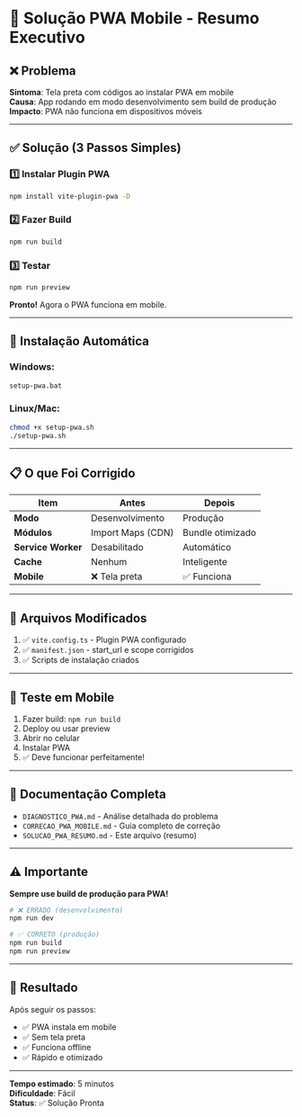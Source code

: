 # 🎯 Solução PWA Mobile - Resumo Executivo

## ❌ Problema

**Sintoma**: Tela preta com códigos ao instalar PWA em mobile  
**Causa**: App rodando em modo desenvolvimento sem build de produção  
**Impacto**: PWA não funciona em dispositivos móveis

---

## ✅ Solução (3 Passos Simples)

### 1️⃣ Instalar Plugin PWA

```bash
npm install vite-plugin-pwa -D
```

### 2️⃣ Fazer Build

```bash
npm run build
```

### 3️⃣ Testar

```bash
npm run preview
```

**Pronto!** Agora o PWA funciona em mobile.

---

## 🚀 Instalação Automática

### Windows:
```bash
setup-pwa.bat
```

### Linux/Mac:
```bash
chmod +x setup-pwa.sh
./setup-pwa.sh
```

---

## 📋 O que Foi Corrigido

| Item | Antes | Depois |
|------|-------|--------|
| **Modo** | Desenvolvimento | Produção |
| **Módulos** | Import Maps (CDN) | Bundle otimizado |
| **Service Worker** | Desabilitado | Automático |
| **Cache** | Nenhum | Inteligente |
| **Mobile** | ❌ Tela preta | ✅ Funciona |

---

## 🎯 Arquivos Modificados

1. ✅ `vite.config.ts` - Plugin PWA configurado
2. ✅ `manifest.json` - start_url e scope corrigidos
3. ✅ Scripts de instalação criados

---

## 📱 Teste em Mobile

1. Fazer build: `npm run build`
2. Deploy ou usar preview
3. Abrir no celular
4. Instalar PWA
5. ✅ Deve funcionar perfeitamente!

---

## 🔗 Documentação Completa

- `DIAGNOSTICO_PWA.md` - Análise detalhada do problema
- `CORRECAO_PWA_MOBILE.md` - Guia completo de correção
- `SOLUCAO_PWA_RESUMO.md` - Este arquivo (resumo)

---

## ⚠️ Importante

**Sempre use build de produção para PWA!**

```bash
# ❌ ERRADO (desenvolvimento)
npm run dev

# ✅ CORRETO (produção)
npm run build
npm run preview
```

---

## 🎉 Resultado

Após seguir os passos:
- ✅ PWA instala em mobile
- ✅ Sem tela preta
- ✅ Funciona offline
- ✅ Rápido e otimizado

---

**Tempo estimado**: 5 minutos  
**Dificuldade**: Fácil  
**Status**: ✅ Solução Pronta
